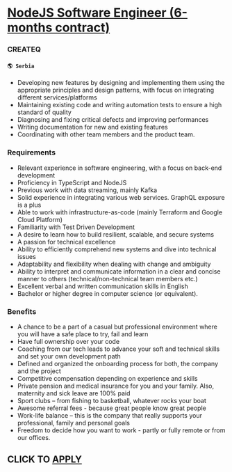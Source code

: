 # [NodeJS Software Engineer (6-months contract)](https://www.remotewlb.com/apply/nodejs-software-engineer-6-months-contract-81485)  
### CREATEQ  
#### `🌎 Serbia`  

  * Developing new features by designing and implementing them using the appropriate principles and design patterns, with focus on integrating different services/platforms
  * Maintaining existing code and writing automation tests to ensure a high standard of quality
  * Diagnosing and fixing critical defects and improving performances
  * Writing documentation for new and existing features
  * Coordinating with other team members and the product team.

### Requirements

  * Relevant experience in software engineering, with a focus on back-end development
  * Proficiency in TypeScript and NodeJS
  * Previous work with data streaming, mainly Kafka
  * Solid experience in integrating various web services. GraphQL exposure is a plus
  * Able to work with infrastructure-as-code (mainly Terraform and Google Cloud Platform)
  * Familiarity with Test Driven Development
  * A desire to learn how to build resilient, scalable, and secure systems
  * A passion for technical excellence
  * Ability to efficiently comprehend new systems and dive into technical issues
  * Adaptability and flexibility when dealing with change and ambiguity
  * Ability to interpret and communicate information in a clear and concise manner to others (technical/non-technical team members etc.)
  * Excellent verbal and written communication skills in English
  * Bachelor or higher degree in computer science (or equivalent).

### Benefits

  * A chance to be a part of a casual but professional environment where you will have a safe place to try, fail and learn
  * Have full ownership over your code
  * Coaching from our tech leads to advance your soft and technical skills and set your own development path
  * Defined and organized the onboarding process for both, the company and the project
  * Competitive compensation depending on experience and skills
  * Private pension and medical insurance for you and your family. Also, maternity and sick leave are 100% paid
  * Sport clubs – from fishing to basketball, whatever rocks your boat
  * Awesome referral fees - because great people know great people
  * Work-life balance – this is the company that really supports your professional, family and personal goals
  * Freedom to decide how you want to work - partly or fully remote or from our offices.

  
## CLICK TO [APPLY](https://www.remotewlb.com/apply/nodejs-software-engineer-6-months-contract-81485)

